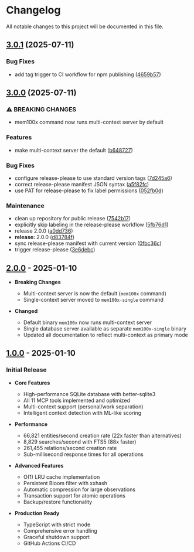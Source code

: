 # Changelog

All notable changes to this project will be documented in this file.

## [3.0.1](https://github.com/OneTrueJASH/Mem100X/compare/v3.0.0...v3.0.1) (2025-07-11)


### Bug Fixes

* add tag trigger to CI workflow for npm publishing ([4659b57](https://github.com/OneTrueJASH/Mem100X/commit/4659b57f53736899042c49e6272f6b4cc60ff463))

## [3.0.0](https://github.com/OneTrueJASH/Mem100X/compare/v2.0.0...v3.0.0) (2025-07-11)


### ⚠ BREAKING CHANGES

* mem100x command now runs multi-context server by default

### Features

* make multi-context server the default ([b648727](https://github.com/OneTrueJASH/Mem100X/commit/b648727be54fa614e199d60fd6c6e81913974a18))


### Bug Fixes

* configure release-please to use standard version tags ([7d245a6](https://github.com/OneTrueJASH/Mem100X/commit/7d245a684e0986510be75ff27252aef4b2b6ed35))
* correct release-please manifest JSON syntax ([a5f82fc](https://github.com/OneTrueJASH/Mem100X/commit/a5f82fcfee7a4fcc0aa7aafb6a2bafe8aa864dea))
* use PAT for release-please to fix label permissions ([052fb0d](https://github.com/OneTrueJASH/Mem100X/commit/052fb0d2c128aa87c63a65b21753df2d37627f47))


### Maintenance

* clean up repository for public release ([7542b17](https://github.com/OneTrueJASH/Mem100X/commit/7542b1719f4c4214d17257b5cb141b7b5f3db9cd))
* explicitly skip labeling in the release-please workflow ([5fb76d1](https://github.com/OneTrueJASH/Mem100X/commit/5fb76d118dbfd57cf9693052be8153bf64906866))
* release 2.0.0 ([a0dd736](https://github.com/OneTrueJASH/Mem100X/commit/a0dd736c2fb947e35af3597686baa98a93d4302d))
* **release:** 2.0.0 ([d83784f](https://github.com/OneTrueJASH/Mem100X/commit/d83784f2381ddbee6168a23ba6b0813d7f1ab57c))
* sync release-please manifest with current version ([0fbc36c](https://github.com/OneTrueJASH/Mem100X/commit/0fbc36c07e75772df0f53f8a03309fff287870b5))
* trigger release-please ([3e6debc](https://github.com/OneTrueJASH/Mem100X/commit/3e6debcb5fe02d81ea7a1893f546baf9dbec5dc1))

## [2.0.0] - 2025-01-10

- **Breaking Changes**
  - Multi-context server is now the default (`mem100x` command)
  - Single-context server moved to `mem100x-single` command

- **Changed**
  - Default binary `mem100x` now runs multi-context server
  - Single database server available as separate `mem100x-single` binary
  - Updated all documentation to reflect multi-context as primary mode

[2.0.0]: https://github.com/OneTrueJASH/Mem100X/releases/tag/v2.0.0

## [1.0.0] - 2025-01-10

### Initial Release

- **Core Features**
  - High-performance SQLite database with better-sqlite3
  - All 11 MCP tools implemented and optimized
  - Multi-context support (personal/work separation)
  - Intelligent context detection with ML-like scoring

- **Performance**
  - 66,821 entities/second creation rate (22x faster than alternatives)
  - 8,829 searches/second with FTS5 (88x faster)
  - 261,455 relations/second creation rate
  - Sub-millisecond response times for all operations

- **Advanced Features**
  - O(1) LRU cache implementation
  - Persistent Bloom filter with xxhash
  - Automatic compression for large observations
  - Transaction support for atomic operations
  - Backup/restore functionality

- **Production Ready**
  - TypeScript with strict mode
  - Comprehensive error handling
  - Graceful shutdown support
  - GitHub Actions CI/CD

[1.0.0]: https://github.com/OneTrueJASH/Mem100X/releases/tag/v1.0.0
